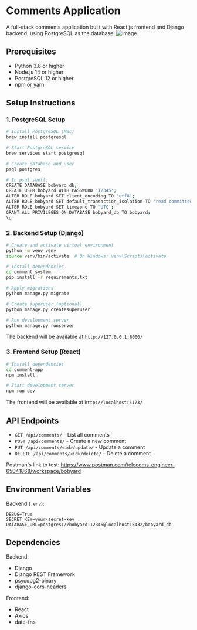 # Comments Application

A full-stack comments application built with React.js frontend and Django backend, using PostgreSQL as the database.
![image](https://github.com/user-attachments/assets/2e2814ef-ba3f-48a7-b06a-60f40e06c451)

## Prerequisites

- Python 3.8 or higher
- Node.js 14 or higher
- PostgreSQL 12 or higher
- npm or yarn

## Setup Instructions

### 1. PostgreSQL Setup

```bash
# Install PostgreSQL (Mac)
brew install postgresql

# Start PostgreSQL service
brew services start postgresql

# Create database and user
psql postgres

# In psql shell:
CREATE DATABASE bobyard_db;
CREATE USER bobyard WITH PASSWORD '12345';
ALTER ROLE bobyard SET client_encoding TO 'utf8';
ALTER ROLE bobyard SET default_transaction_isolation TO 'read committed';
ALTER ROLE bobyard SET timezone TO 'UTC';
GRANT ALL PRIVILEGES ON DATABASE bobyard_db TO bobyard;
\q
```

### 2. Backend Setup (Django)

```bash
# Create and activate virtual environment
python -m venv venv
source venv/bin/activate  # On Windows: venv\Scripts\activate

# Install dependencies
cd comment_system
pip install -r requirements.txt

# Apply migrations
python manage.py migrate

# Create superuser (optional)
python manage.py createsuperuser

# Run development server
python manage.py runserver
```

The backend will be available at `http://127.0.0.1:8000/`

### 3. Frontend Setup (React)

```bash
# Install dependencies
cd comment-app
npm install

# Start development server
npm run dev
```

The frontend will be available at `http://localhost:5173/`


## API Endpoints

- `GET /api/comments/` - List all comments
- `POST /api/comments/` - Create a new comment
- `PUT /api/comments/<id>/update/` - Update a comment
- `DELETE /api/comments/<id>/delete/` - Delete a comment

Postman's link to test:
https://www.postman.com/telecoms-engineer-65041868/workspace/bobyard

## Environment Variables

Backend (`.env`):
```
DEBUG=True
SECRET_KEY=your-secret-key
DATABASE_URL=postgres://bobyard:12345@localhost:5432/bobyard_db
```

## Dependencies

Backend:
- Django
- Django REST Framework
- psycopg2-binary
- django-cors-headers

Frontend:
- React
- Axios
- date-fns
